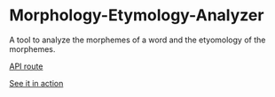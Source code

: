 # Morphology-Etymology-Analyzer

A tool to analyze the morphemes of a word and the etyomology of the morphemes.

[API route](https://morphology-etymology-analyzer.fly.dev/{word})

[See it in action](https://adampodoxin.github.io/Morphology-Etymology-Website/)
